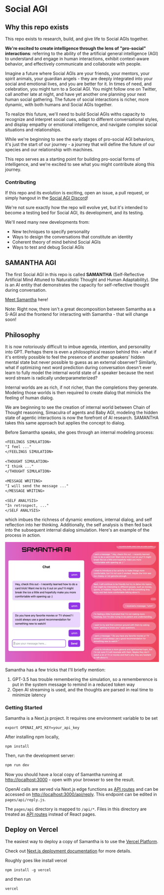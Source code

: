# Social AGI

## Why this repo exists

This repo exists to research, build, and give life to Social AGIs together.

**We're excited to create intelligence through the lens of "pro-social" interactions**: referring to the ability of the artificial general intelligence (AGI) to understand and engage in human interactions, exhibit context-aware behavior, and effectively communicate and collaborate with people.

Imagine a future where Social AGIs are your friends, your mentors, your spirit animals, your guardian angels - they are deeply integrated into your social and emotional lives, and you are better for it. In times of need, and celebration, you might turn to a Social AGI. You might follow one on Twitter, call another late at night, and have yet another one planning your next human social gathering. The future of social interactions is richer, more dynamic, with both humans and Social AGIs together.

To realize this future, we'll need to build Social AGIs withs capacity to recognize and interpret social cues, adapt to different conversational styles, and display empathy or emotional intelligence, and navigate complex social situations and relationships.

While we're beginning to see the early stages of pro-social AGI behaviors, it's just the start of our journey - a journey that will define the future of our species and our relationship with machines.

This repo serves as a starting point for building pro-social forms of intelligence, and we're excited to see what you might contribute along this journey.

### Contributing

If this repo and its evolution is exciting, open an issue, a pull request, or simply hangout in the [Social AGI Discord](https://discord.gg/BRhXTSmuMB)!

We're not sure exactly how the repo will evolve yet, but it's intended to become a testing bed for Social AGI, its development, and its testing.

We'll need many new developments from:

- New techniques to specify personality
- Ways to design the conversations that constitute an identity
- Coherent theory of mind behind Social AGIs
- Ways to test and debug Social AGIs

## SAMANTHA AGI

The first Social AGI in this repo is called **SAMANTHA** (Self-Reflective Artificial Mind Attuned to Naturalistic Thought and Human Adaptability). She is an AI entity that demonstrates the capacity for self-reflective thought during conversation.

[Meet Samantha](http://meetsamantha.ai) here!

Note: Right now, there isn't a great decomposition between Samantha as a S-AGI and the frontend for interacting with Samantha - that will change soon!

## Philosophy

It is now notoriously difficult to imbue agenda, intention, and personality into GPT. Perhaps there is even a philosophical reason behind this - what if it's entirely possible to feel the presence of another speakers' hidden mental state but never possible to guess as an external observer? Similarly, what if optimizing next word prediction during conversation doesn't ever learn to fully model the internal world state of a speaker because the next word stream is radically underparameterized?

Internal worlds are as rich, if not richer, than the completions they generate. Modeling those worlds is then required to create dialog that mimicks the feeling of human dialog.

We are beginning to see the creation of internal world between Chain of Thought reasoning, Simaculra of agents and Baby AGI, modeling the hidden state of agentic interactions is now the forefront of AI research.  SAMANTHA takes this same approach but applies the concept to dialog.

Before Samantha speaks, she goes through an internal modeling process:

```
<FEELINGS SIMULATION>
"I feel ..."
</FEELINGS SIMULATION>

<THOUGHT SIMULATION>
"I think ..."
</THOUGHT SIMULATION>

<MESSAGE WRITING>
"I will send the message ..."
</MESSAGE WRITING>

<SELF ANALYSIS>
"In retrospect, ..."
</SELF ANALYSIS>
```
which imbues the richness of dynamic emotions, internal dialog, and self reflection into her thinking. Additionally, the self analysis is then fed back into the subsequent internal dialog simulation. Here's an example of the process in action.

![img_1.png](img_1.png)

Samantha has a few tricks that I'll briefly mention:

1. GPT-3.5 has trouble remembering the simulation, so a rememberence is put in the system message to remind in a reduced token way
1. Open AI streaming is used, and the thoughts are parsed in real time to minimize latency

### Getting Started

Samantha is a Next.js project. It requires one environment variable to be set
```
export OPENAI_API_KEY=your_api_key
```
After installing npm locally,
```
npm install
```
Then, run the development server:
```bash
npm run dev
```

Now you should have a local copy of Samantha running at [http://localhost:3000](http://localhost:3000) - open with your browser to see the result.

OpenAI calls are served via Next.js edge functions as [API routes](https://nextjs.org/docs/api-routes/introduction) and can be accessed on [http://localhost:3000/api/reply](http://localhost:3000/api/reply). This endpoint can be edited in `pages/api/reply.js`.

The `pages/api` directory is mapped to `/api/*`. Files in this directory are treated as [API routes](https://nextjs.org/docs/api-routes/introduction) instead of React pages.

## Deploy on Vercel

The easiest way to deploy a copy of Samantha is to use the [Vercel Platform](https://vercel.com/new?utm_medium=default-template&filter=next.js&utm_source=create-next-app&utm_campaign=create-next-app-readme).

Check out [Next.js deployment documentation](https://nextjs.org/docs/deployment) for more details.

Roughly goes like install vercel
```
npm install -g vercel
```
and then run
```
vercel
```
